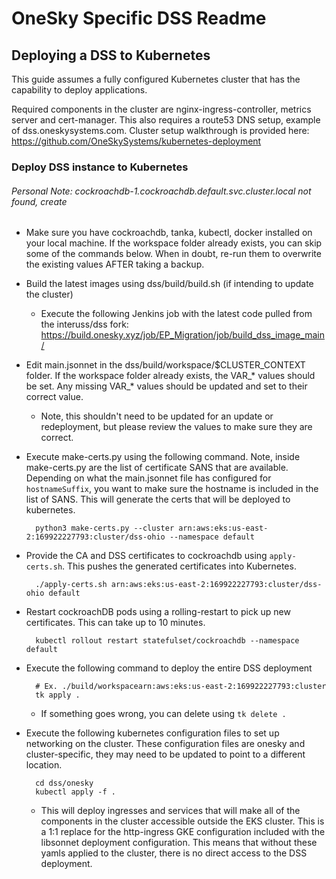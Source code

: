 # OneSky Specific DSS Readme

## Deploying a DSS to Kubernetes

This guide assumes a fully configured Kubernetes cluster that has the capability to deploy applications.

Required components in the cluster are nginx-ingress-controller, metrics server and cert-manager. This also requires a route53 DNS setup, example of dss.oneskysystems.com. Cluster setup walkthrough is provided here: https://github.com/OneSkySystems/kubernetes-deployment

### Deploy DSS instance to Kubernetes

###### Personal Note: cockroachdb-1.cockroachdb.default.svc.cluster.local not found, create

- Make sure you have cockroachdb, tanka, kubectl, docker installed on your local machine. If the workspace folder already exists, you can skip some of the commands below. When in doubt, re-run them to overwrite the existing values AFTER taking a backup.

- Build the latest images using dss/build/build.sh (if intending to update the cluster)

    - Execute the following Jenkins job with the latest code pulled from the interuss/dss fork: https://build.onesky.xyz/job/EP_Migration/job/build_dss_image_main/

- Edit main.jsonnet in the dss/build/workspace/$CLUSTER_CONTEXT folder. If the workspace folder already exists, the VAR_* values should be set. Any missing VAR_* values should be updated and set to their correct value.

    - Note, this shouldn't need to be updated for an update or redeployment, but please review the values to make sure they are correct.

- Execute make-certs.py using the following command. Note, inside make-certs.py are the list of certificate SANS that are available. Depending on what the main.jsonnet file has configured for `hostnameSuffix`, you want to make sure the hostname is included in the list of SANS. This will generate the certs that will be deployed to kubernetes.

        python3 make-certs.py --cluster arn:aws:eks:us-east-2:169922227793:cluster/dss-ohio --namespace default

- Provide the CA and DSS certificates to cockroachdb using `apply-certs.sh`. This pushes the generated certificates into Kubernetes.

        ./apply-certs.sh arn:aws:eks:us-east-2:169922227793:cluster/dss-ohio default

- Restart cockroachDB pods using a rolling-restart to pick up new certificates. This can take up to 10 minutes.

        kubectl rollout restart statefulset/cockroachdb --namespace default

- Execute the following command to deploy the entire DSS deployment

        # Ex. ./build/workspacearn:aws:eks:us-east-2:169922227793:cluster
        tk apply .

    - If something goes wrong, you can delete using `tk delete .`

- Execute the following kubernetes configuration files to set up networking on the cluster. These configuration files are onesky and cluster-specific, they may need to be updated to point to a different location.

        cd dss/onesky
        kubectl apply -f .

    - This will deploy ingresses and services that will make all of the components in the cluster accessible outside the EKS cluster. This is a 1:1 replace for the http-ingress GKE configuration included with the libsonnet deployment configuration. This means that without these yamls applied to the cluster, there is no direct access to the DSS deployment.


